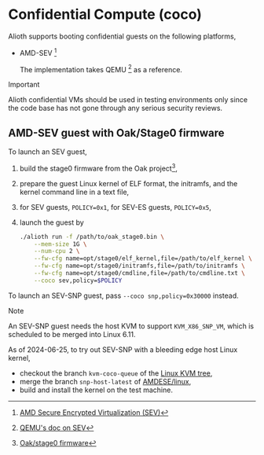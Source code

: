 # Confidential Compute (coco)

Alioth supports booting confidential guests on the following platforms,

- AMD-SEV [^sev]

  The implementation takes QEMU [^qemu] as a reference.

> [!IMPORTANT]
>
> Alioth confidential VMs should be used in testing environments only since the
> code base has not gone through any serious security reviews.

## AMD-SEV guest with Oak/Stage0 firmware

To launch an SEV guest,

1. build the stage0 firmware from the Oak project[^stage0],
2. prepare the guest Linux kernel of ELF format, the initramfs, and the kernel
   command line in a text file,
3. for SEV guests, `POLICY=0x1`, for SEV-ES guests, `POLICY=0x5`,
4. launch the guest by

   ```bash
   ./alioth run -f /path/to/oak_stage0.bin \
       --mem-size 1G \
       --num-cpu 2 \
       --fw-cfg name=opt/stage0/elf_kernel,file=/path/to/elf_kernel \
       --fw-cfg name=opt/stage0/initramfs,file=/path/to/initramfs \
       --fw-cfg name=opt/stage0/cmdline,file=/path/to/cmdline.txt \
       --coco sev,policy=$POLICY
   ```

To launch an SEV-SNP guest, pass `--coco snp,policy=0x30000` instead.

> [!NOTE]
>
> An SEV-SNP guest needs the host KVM to support `KVM_X86_SNP_VM`, which is
> scheduled to be merged into Linux 6.11.

As of 2024-06-25, to try out SEV-SNP with a bleeding edge host Linux kernel,

- checkout the branch `kvm-coco-queue` of the
  [Linux KVM tree](https://git.kernel.org/pub/scm/virt/kvm/kvm.git/),
- merge the branch `snp-host-latest` of
  [AMDESE/linux](https://github.com/AMDESE/linux),
- build and install the kernel on the test machine.

[^sev]:
    [AMD Secure Encrypted Virtualization (SEV)](https://www.amd.com/en/developer/sev.html)

[^stage0]:
    [Oak/stage0 firmware](https://github.com/project-oak/oak/tree/main/stage0_bin)

[^qemu]:
    [QEMU's doc on SEV](https://www.qemu.org/docs/master/system/i386/amd-memory-encryption.html)

